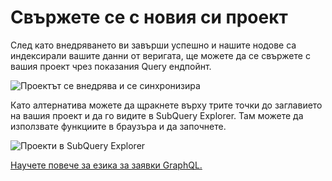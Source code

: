 # Свържете се с новия си проект

След като внедряването ви завърши успешно и нашите нодове са индексирали вашите данни от веригата, ще можете да се свържете с вашия проект чрез показания Query ендпойнт.

![Проектът се внедрява и се синхронизира](/assets/img/projects-deploy-sync.png)

Като алтернатива можете да щракнете върху трите точки до заглавието на вашия проект и да го видите в SubQuery Explorer. Там можете да използвате функциите в браузъра и да започнете.

![Проекти в SubQuery Explorer](/assets/img/projects-explorer.png)

[Научете повече за езика за заявки GraphQL.](./graphql.md)
